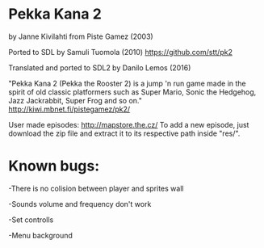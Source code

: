 # Pekka Kana 2
by Janne Kivilahti from Piste Gamez (2003)

Ported to SDL by Samuli Tuomola (2010)
https://github.com/stt/pk2

Translated and ported to SDL2 by Danilo Lemos (2016)

"Pekka Kana 2 (Pekka the Rooster 2) is a jump 'n run game made in the spirit of old classic platformers such as Super Mario, Sonic the Hedgehog, Jazz Jackrabbit, Super Frog and so on."
http://kiwi.mbnet.fi/pistegamez/pk2/

User made episodes:
http://mapstore.the.cz/
To add a new episode, just download the zip file and extract it to its respective path inside "res/".


# Known bugs:
 -There is no colision between player and sprites wall

 -Sounds volume and frequency don't work

 -Set controlls

 -Menu background
